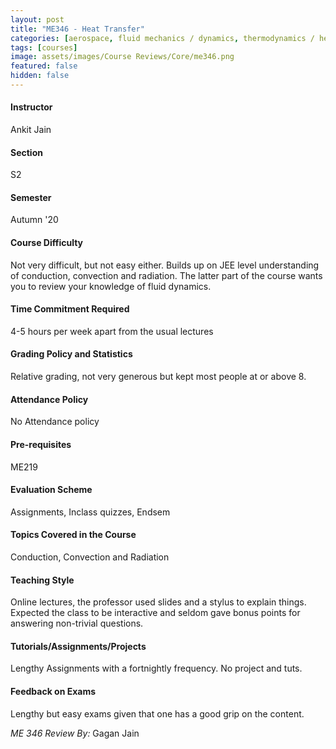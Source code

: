 ```yaml
---
layout: post
title: "ME346 - Heat Transfer"
categories: [aerospace, fluid mechanics / dynamics, thermodynamics / heat transfer, ME]
tags: [courses]
image: assets/images/Course Reviews/Core/me346.png
featured: false
hidden: false
---
```


#### Instructor
Ankit Jain

#### Section
S2

#### Semester
Autumn '20

#### Course Difficulty
Not very difficult, but not easy either. Builds up on JEE level understanding of conduction, convection and radiation. The latter part of the course wants you to review your knowledge of fluid dynamics.

#### Time Commitment Required
4-5 hours per week apart from the usual lectures

#### Grading Policy and Statistics
Relative grading, not very generous but kept most people at or above 8.

#### Attendance Policy
No Attendance policy

#### Pre-requisites
ME219

#### Evaluation Scheme
Assignments, Inclass quizzes, Endsem

#### Topics Covered in the Course
Conduction, Convection and Radiation

#### Teaching Style
Online lectures, the professor used slides and a stylus to explain things. Expected the class to be interactive and seldom gave bonus points for answering non-trivial questions.

#### Tutorials/Assignments/Projects
Lengthy Assignments with a fortnightly frequency. No project and tuts.

#### Feedback on Exams
Lengthy but easy exams given that one has a good grip on the content.

*ME 346 Review By:* Gagan Jain